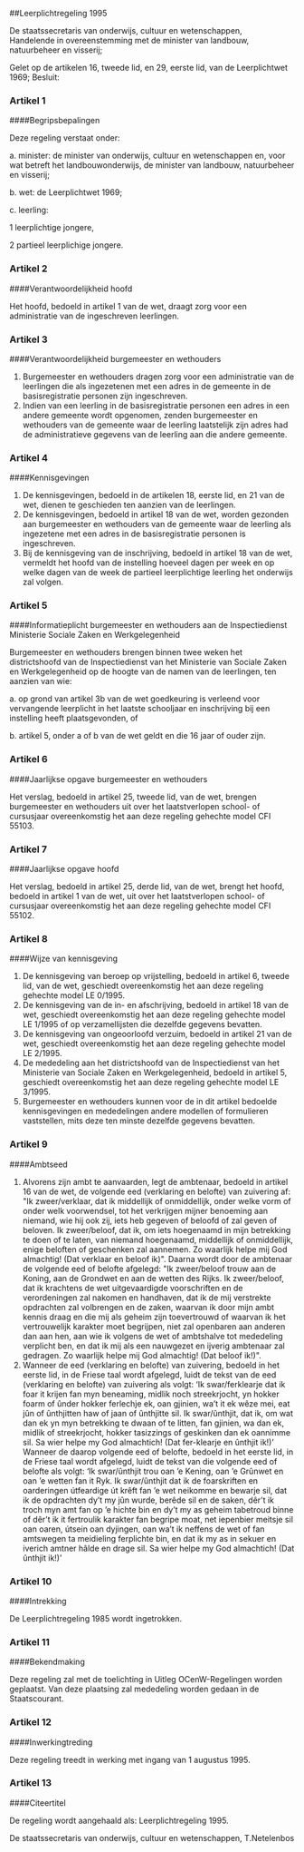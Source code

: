 <meta http-equiv='Content-Type' content='text/html; charset=utf-8' />

##Leerplichtregeling 1995

De staatssecretaris van onderwijs, cultuur en wetenschappen,  
Handelende in overeenstemming met de minister van landbouw, natuurbeheer en visserij;

Gelet op de artikelen 16, tweede lid, en 29, eerste lid, van de Leerplichtwet 1969;
Besluit:    

### Artikel  1  

####Begripsbepalingen

Deze regeling verstaat onder: 

a. minister: de minister van onderwijs, cultuur en wetenschappen en, voor wat betreft het landbouwonderwijs, de minister van landbouw, natuurbeheer en visserij;  

b. wet: de Leerplichtwet 1969;  

c. leerling: 

1 leerplichtige jongere,  

2 partieel leerplichige jongere.      

### Artikel  2  

####Verantwoordelijkheid hoofd

Het hoofd, bedoeld in artikel 1 van de wet, draagt zorg voor een administratie van de ingeschreven leerlingen.  

### Artikel  3  

####Verantwoordelijkheid burgemeester en wethouders

1.  Burgemeester en wethouders dragen zorg voor een administratie van de leerlingen die als ingezetenen met een adres in de gemeente in de basisregistratie personen zijn ingeschreven.   
2.  Indien van een leerling in de basisregistratie personen een adres in een andere gemeente wordt opgenomen, zenden burgemeester en wethouders van de gemeente waar de leerling laatstelijk zijn adres had de administratieve gegevens van de leerling aan die andere gemeente.   

### Artikel  4  

####Kennisgevingen

1.  De kennisgevingen, bedoeld in de artikelen 18, eerste lid, en 21 van de wet, dienen te geschieden ten aanzien van de leerlingen.   
2.  De kennisgevingen, bedoeld in artikel 18 van de wet, worden gezonden aan burgemeester en wethouders van de gemeente waar de leerling als ingezetene met een adres in de basisregistratie personen is ingeschreven.   
3.  Bij de kennisgeving van de inschrijving, bedoeld in artikel 18 van de wet, vermeldt het hoofd van de instelling hoeveel dagen per week en op welke dagen van de week de partieel leerplichtige leerling het onderwijs zal volgen.   

### Artikel  5  

####Informatieplicht burgemeester en wethouders aan de Inspectiedienst Ministerie Sociale Zaken en Werkgelegenheid

Burgemeester en wethouders brengen binnen twee weken het districtshoofd van de Inspectiedienst van het Ministerie van Sociale Zaken en Werkgelegenheid op de hoogte van de namen van de leerlingen, ten aanzien van wie: 

a. op grond van artikel 3b van de wet goedkeuring is verleend voor vervangende leerplicht in het laatste schooljaar en inschrijving bij een instelling heeft plaatsgevonden, of  

b. artikel 5, onder a of b van de wet geldt en die 16 jaar of ouder zijn.    

### Artikel  6  

####Jaarlijkse opgave burgemeester en wethouders

Het verslag, bedoeld in artikel 25, tweede lid, van de wet, brengen burgemeester en wethouders uit over het laatstverlopen school- of cursusjaar overeenkomstig het aan deze regeling gehechte model CFI 55103.  

### Artikel  7  

####Jaarlijkse opgave hoofd

Het verslag, bedoeld in artikel 25, derde lid, van de wet, brengt het hoofd, bedoeld in artikel 1 van de wet, uit over het laatstverlopen school- of cursusjaar overeenkomstig het aan deze regeling gehechte model CFI 55102.  

### Artikel  8  

####Wijze van kennisgeving

1.  De kennisgeving van beroep op vrijstelling, bedoeld in artikel 6, tweede lid, van de wet, geschiedt overeenkomstig het aan deze regeling gehechte model LE 0/1995.   
2.  De kennisgeving van de in- en afschrijving, bedoeld in artikel 18 van de wet, geschiedt overeenkomstig het aan deze regeling gehechte model LE 1/1995 of op verzamellijsten die dezelfde gegevens bevatten.   
3.  De kennisgeving van ongeoorloofd verzuim, bedoeld in artikel 21 van de wet, geschiedt overeenkomstig het aan deze regeling gehechte model LE 2/1995.   
4.  De mededeling aan het districtshoofd van de Inspectiedienst van het Ministerie van Sociale Zaken en Werkgelegenheid, bedoeld in artikel 5, geschiedt overeenkomstig het aan deze regeling gehechte model LE 3/1995.   
5.  Burgemeester en wethouders kunnen voor de in dit artikel bedoelde kennisgevingen en mededelingen andere modellen of formulieren vaststellen, mits deze ten minste dezelfde gegevens bevatten.   

### Artikel  9  

####Ambtseed

1.  Alvorens zijn ambt te aanvaarden, legt de ambtenaar, bedoeld in artikel 16 van de wet, de volgende eed (verklaring en belofte) van zuivering af: "Ik zweer/verklaar, dat ik middellijk of onmiddellijk, onder welke vorm of onder welk voorwendsel, tot het verkrijgen mijner benoeming aan niemand, wie hij ook zij, iets heb gegeven of beloofd of zal geven of beloven. Ik zweer/beloof, dat ik, om iets hoegenaamd in mijn betrekking te doen of te laten, van niemand hoegenaamd, middellijk of onmiddellijk, enige beloften of geschenken zal aannemen. Zo waarlijk helpe mij God almachtig! (Dat verklaar en beloof ik)". Daarna wordt door de ambtenaar de volgende eed of belofte afgelegd: "Ik zweer/beloof trouw aan de Koning, aan de Grondwet en aan de wetten des Rijks. Ik zweer/beloof, dat ik krachtens de wet uitgevaardigde voorschriften en de verordeningen zal nakomen en handhaven, dat ik de mij verstrekte opdrachten zal volbrengen en de zaken, waarvan ik door mijn ambt kennis draag en die mij als geheim zijn toevertrouwd of waarvan ik het vertrouwelijk karakter moet begrijpen, niet zal openbaren aan anderen dan aan hen, aan wie ik volgens de wet of ambtshalve tot mededeling verplicht ben, en dat ik mij als een nauwgezet en ijverig ambtenaar zal gedragen. Zo waarlijk helpe mij God almachtig! (Dat beloof ik!)".   
2.  Wanneer de eed (verklaring en belofte) van zuivering, bedoeld in het eerste lid, in de Friese taal wordt afgelegd, luidt de tekst van de eed (verklaring en belofte) van zuivering als volgt: ‘Ik swar/ferklearje dat ik foar it krijen fan myn beneaming, midlik noch streekrjocht, yn hokker foarm of ûnder hokker ferlechje ek, oan gjinien, wa’t it ek wêze mei, eat jûn of ûnthjitten haw of jaan of ûnthjitte sil. Ik swar/ûnthjit, dat ik, om wat dan ek yn myn betrekking te dwaan of te litten, fan gjinien, wa dan ek, midlik of streekrjocht, hokker tasizzings of geskinken dan ek oannimme sil. Sa wier helpe my God almachtich! (Dat fer-klearje en ûnthjit ik!)’ Wanneer de daarop volgende eed of belofte, bedoeld in het eerste lid, in de Friese taal wordt afgelegd, luidt de tekst van die volgende eed of belofte als volgt: ‘Ik swar/ûnthjit trou oan ’e Kening, oan ’e Grûnwet en oan ’e wetten fan it Ryk. Ik swar/ûnthjit dat ik de foarskriften en oarderingen útfeardige út krêft fan ’e wet neikomme en bewarje sil, dat ik de opdrachten dy’t my jûn wurde, berêde sil en de saken, dêr’t ik troch myn amt fan op ’e hichte bin en dy’t my as geheim tabetroud binne of dêr’t ik it fertroulik karakter fan begripe moat, net iepenbier meitsje sil oan oaren, útsein oan dyjingen, oan wa’t ik neffens de wet of fan amtswegen ta meidieling ferplichte bin, en dat ik my as in sekuer en iverich amtner hâlde en drage sil. Sa wier helpe my God almachtich! (Dat ûnthjit ik!)’   

### Artikel  10  

####Intrekking

De Leerplichtregeling 1985 wordt ingetrokken.  

### Artikel  11  

####Bekendmaking

Deze regeling zal met de toelichting in Uitleg OCenW-Regelingen worden geplaatst. Van deze plaatsing zal mededeling worden gedaan in de Staatscourant.  

### Artikel  12  

####Inwerkingtreding

Deze regeling treedt in werking met ingang van 1 augustus 1995.  

### Artikel  13  

####Citeertitel

De regeling wordt aangehaald als: Leerplichtregeling 1995.  

De 
staatssecretaris van onderwijs, cultuur en wetenschappen, 
T.Netelenbos    
